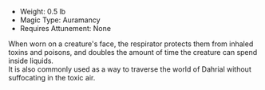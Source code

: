 - Weight: 0.5 lb
- Magic Type: Auramancy
- Requires Attunement: None
 
When worn on a creature's face, the respirator protects them from inhaled toxins and poisons, and doubles the amount of time the creature can spend inside liquids.  
It is also commonly used as a way to traverse the world of Dahrial without suffocating in the toxic air.
